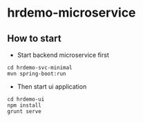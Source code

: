 # hrdemo-microservice
## How to start
* Start backend microservice first
```
cd hrdemo-svc-minimal
mvn spring-boot:run
```
* Then start ui application
```
cd hrdemo-ui
npm install
grunt serve
```
